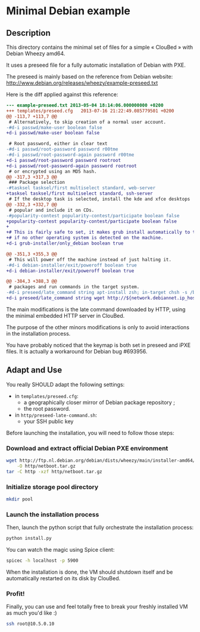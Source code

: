 Minimal Debian example
======================

## Description

This directory contains the minimal set of files for a simple « ClouBed » with
Debian Wheezy amd64.

It uses a preseed file for a fully automatic installation of Debian with PXE.

The preseed is mainly based on the reference from Debian website:
http://www.debian.org/releases/wheezy/example-preseed.txt

Here is the diff applied against this reference:

```diff
--- example-preseed.txt	2013-05-04 18:14:06.000000000 +0200
+++ templates/preseed.cfg	2013-07-16 21:22:49.085779501 +0200
@@ -113,7 +113,7 @@
 # Alternatively, to skip creation of a normal user account.
-#d-i passwd/make-user boolean false
+d-i passwd/make-user boolean false

 # Root password, either in clear text
-#d-i passwd/root-password password r00tme
-#d-i passwd/root-password-again password r00tme
+d-i passwd/root-password password rootroot
+d-i passwd/root-password-again password rootroot
 # or encrypted using an MD5 hash.
@@ -317,3 +317,3 @@
 ### Package selection
-#tasksel tasksel/first multiselect standard, web-server
+tasksel tasksel/first multiselect standard, ssh-server
 # If the desktop task is selected, install the kde and xfce desktops
@@ -332,3 +332,7 @@
 # popular and include it on CDs.
-#popularity-contest popularity-contest/participate boolean false
+popularity-contest popularity-contest/participate boolean false
+
+# This is fairly safe to set, it makes grub install automatically to the MBR
+# if no other operating system is detected on the machine.
+d-i grub-installer/only_debian boolean true

@@ -351,3 +355,3 @@
 # This will power off the machine instead of just halting it.
-#d-i debian-installer/exit/poweroff boolean true
+d-i debian-installer/exit/poweroff boolean true

@@ -384,3 +388,3 @@
 # packages and run commands in the target system.
-#d-i preseed/late_command string apt-install zsh; in-target chsh -s /bin/zsh
+d-i preseed/late_command string wget http://${network.debiannet.ip_host}:5432/http/preseed-late-command.sh -O /target/opt/preseed-late-command.sh; in-target bash /opt/preseed-late-command.sh
```

The main modifications is the late command downloaded by HTTP, using the
minimal embedded HTTP server in ClouBed.

The purpose of the other minors modifications is only to avoid interactions in
the installation process.

You have probably noticed that the keymap is both set in preseed and iPXE
files. It is actually a workaround for Debian bug #693956.

## Adapt and Use

You really SHOULD adapt the following settings:

* in `templates/preseed.cfg`:
  + a geographically closer mirror of Debian package repository ;
  + the root password.
* in `http/preseed-late-command.sh`:
  + your SSH public key

Before launching the installation, you will need to follow those steps:

### Download and extract official Debian PXE environment

```sh
wget http://ftp.nl.debian.org/debian/dists/wheezy/main/installer-amd64/current/images/netboot/netboot.tar.gz \
    -O http/netboot.tar.gz
tar -C http -xzf http/netboot.tar.gz
```

### Initialize storage pool directory

```sh
mkdir pool
```

### Launch the installation process

Then, launch the python script that fully orchestrate the installation process:

```sh
python install.py
```

You can watch the magic using Spice client:

```sh
spicec -h localhost -p 5900
```

When the installation is done, the VM should shutdown itself and be
automatically restarted on its disk by ClouBed.

### Profit!

Finally, you can use and feel totally free to break your freshly installed VM
as much you'd like :)

```sh
ssh root@10.5.0.10
```
